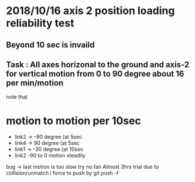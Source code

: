 # 2018/10/16 axis 2 position loading reliability test
## Beyond 10 sec is invaild
## Task : All axes horizonal to the ground and axis-2 for vertical motion from 0 to 90 degree about 16 per min/motion
note that

# motion to motion per 10sec
* link2 -> -90 degree (at 5sec
* link4 -> 90 degree (at 5sec
* link1 -> -30 degree (at 10sec
* link2 -90 to 0 motion steadily

bug -> last motion is too slow
try no fan
Almost 3hrs trial
due to collision/unmatch i force to push by git push -f
